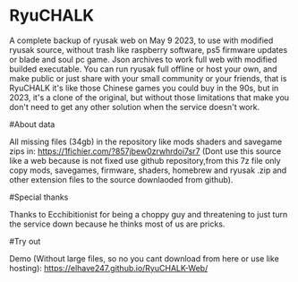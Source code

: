 # RyuCHALK

A complete backup of ryusak web on May 9 2023, to use with modified ryusak source, without trash like raspberry software, ps5 firmware updates or blade and soul pc game. Json archives to work full web with modified builded executable. You can run ryusak full offline or host your own, and make public or just share with your small community or your friends, that is RyuCHALK it's like those Chinese games you could buy in the 90s, but in 2023, it's a clone of the original, but without those limitations that make you don't need to get any other solution when the service doesn't work.

#About data

All missing files (34gb) in the repository like mods shaders and savegame zips in: https://1fichier.com/?857jbew0zrwhrdoi7sr7 (Dont use this source like a web because is not fixed use github repository,from this 7z file only copy mods, savegames, firmware, shaders, homebrew and ryusak .zip and other extension files to the source downlaoded from github).

#Special thanks

Thanks to Ecchibitionist for being a choppy guy and threatening to just turn the service down because he thinks most of us are pricks.

#Try out

Demo (Without large files, so no you cant download from here or use like hosting):
https://elhave247.github.io/RyuCHALK-Web/
